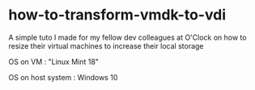 # how-to-transform-vmdk-to-vdi
A simple tuto I made for my fellow dev colleagues at O'Clock on how to resize their virtual machines to increase their local storage

OS on VM :
"Linux Mint 18"

OS on host system :
Windows 10

